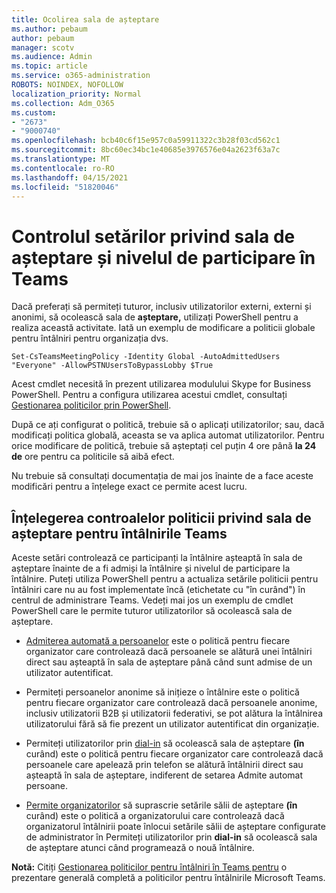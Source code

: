 ```yaml
---
title: Ocolirea sala de așteptare
ms.author: pebaum
author: pebaum
manager: scotv
ms.audience: Admin
ms.topic: article
ms.service: o365-administration
ROBOTS: NOINDEX, NOFOLLOW
localization_priority: Normal
ms.collection: Adm_O365
ms.custom:
- "2673"
- "9000740"
ms.openlocfilehash: bcb40c6f15e957c0a59911322c3b28f03cd562c1
ms.sourcegitcommit: 8bc60ec34bc1e40685e3976576e04a2623f63a7c
ms.translationtype: MT
ms.contentlocale: ro-RO
ms.lasthandoff: 04/15/2021
ms.locfileid: "51820046"
---
```

# <a name="control-lobby-settings-and-level-of-participation-in-teams"></a>Controlul setărilor privind sala de așteptare și nivelul de participare în Teams

Dacă preferați să permiteți tuturor, inclusiv utilizatorilor externi, externi și anonimi, să ocolească sala de **așteptare,** utilizați PowerShell pentru a realiza această activitate. Iată un exemplu de modificare a politicii globale pentru întâlniri pentru organizația dvs.

`Set-CsTeamsMeetingPolicy -Identity Global -AutoAdmittedUsers "Everyone" -AllowPSTNUsersToBypassLobby $True`

Acest cmdlet necesită în prezent utilizarea modulului Skype for Business PowerShell. Pentru a configura utilizarea acestui cmdlet, consultați [Gestionarea politicilor prin PowerShell](https://docs.microsoft.com/microsoftteams/teams-powershell-overview#managing-policies-via-powershell).

După ce ați configurat o politică, trebuie să o aplicați utilizatorilor; sau, dacă modificați politica globală, aceasta se va aplica automat utilizatorilor. Pentru orice modificare de politică, trebuie să așteptați cel puțin 4 ore până **la 24 de** ore pentru ca politicile să aibă efect. 

Nu trebuie să consultați documentația de mai jos înainte de a face aceste modificări pentru a înțelege exact ce permite acest lucru.


## <a name="understanding-teams-meeting-lobby-policy-controls"></a>Înțelegerea controalelor politicii privind sala de așteptare pentru întâlnirile Teams

Aceste setări controlează ce participanți la întâlnire așteaptă în sala de așteptare înainte de a fi admiși la întâlnire și nivelul de participare la întâlnire. Puteți utiliza PowerShell pentru a actualiza setările politicii pentru întâlniri care nu au fost implementate încă (etichetate cu "în curând") în centrul de administrare Teams. Vedeți mai jos un exemplu de cmdlet PowerShell care le permite tuturor utilizatorilor să ocolească sala de așteptare.

- [Admiterea automată a persoanelor](https://docs.microsoft.com/microsoftteams/meeting-policies-in-teams#automatically-admit-people) este o politică pentru fiecare organizator care controlează dacă persoanele se alătură unei întâlniri direct sau așteaptă în sala de așteptare până când sunt admise de un utilizator autentificat.

- [](https://docs.microsoft.com/microsoftteams/meeting-policies-in-teams#allow-anonymous-people-to-start-a-meeting) Permiteți persoanelor anonime să inițieze o întâlnire este o politică pentru fiecare organizator care controlează dacă persoanele anonime, inclusiv utilizatorii B2B și utilizatorii federativi, se pot alătura la întâlnirea utilizatorului fără să fie prezent un utilizator autentificat din organizație.

- Permiteți utilizatorilor prin [dial-in](https://docs.microsoft.com/microsoftteams/meeting-policies-in-teams#allow-dial-in-users-to-bypass-the-lobby-coming-soon) să ocolească sala de așteptare **(în** curând) este o politică pentru fiecare organizator  care controlează dacă persoanele care apelează prin telefon se alătură întâlnirii direct sau așteaptă în sala de așteptare, indiferent de setarea Admite automat persoane.

- [Permite organizatorilor](https://docs.microsoft.com/microsoftteams/meeting-policies-in-teams#allow-organizers-to-override-lobby-settings-coming-soon) să suprascrie setările sălii de așteptare **(în** curând) este o politică a organizatorului  care controlează dacă organizatorul întâlnirii poate înlocui setările sălii de așteptare configurate de administrator în Permiteți utilizatorilor prin **dial-in** să ocolească sala de așteptare atunci când programează o nouă întâlnire.

**Notă:** Citiți [Gestionarea politicilor pentru întâlniri în Teams pentru](https://docs.microsoft.com/microsoftteams/meeting-policies-in-teams) o prezentare generală completă a politicilor pentru întâlnirile Microsoft Teams.
